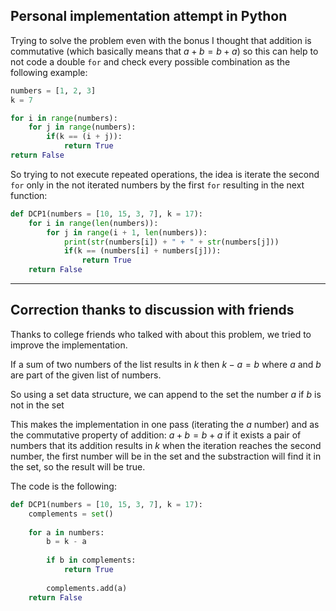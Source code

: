 ## Personal implementation attempt in Python

Trying to solve the problem even with the bonus I thought that addition is commutative (which basically means that $a + b = b + a$) so this can help to not code a double ```for``` and check every possible combination as the following example:

```python
numbers = [1, 2, 3]
k = 7

for i in range(numbers):
    for j in range(numbers):
        if(k == (i + j)):
            return True
return False

```

So trying to not execute repeated operations, the idea is iterate the second ```for``` only in the not iterated numbers by the first ```for``` resulting in the next function:

```python
def DCP1(numbers = [10, 15, 3, 7], k = 17):
    for i in range(len(numbers)):
        for j in range(i + 1, len(numbers)):
            print(str(numbers[i]) + " + " + str(numbers[j]))
            if(k == (numbers[i] + numbers[j])):
                return True
    return False
```

---

## Correction thanks to discussion with friends

Thanks to college friends who talked with about this problem, we tried to improve the implementation.

If a sum of two numbers of the list results in $k$ then $k - a = b$ where $a$ and $b$ are part of the given list of numbers.

So using a set data structure, we can append to the set the number $a$ if $b$ is not in the set

This makes the implementation in one pass (iterating the $a$ number) and as the commutative property of addition: $a + b = b + a$ if it exists a pair of numbers that its addition results in $k$ when the iteration reaches the second number, the first number will be in the set and the substraction will find it in the set, so the result will be true.

The code is the following:

```python
def DCP1(numbers = [10, 15, 3, 7], k = 17):
    complements = set()
    
    for a in numbers:
        b = k - a
        
        if b in complements:
            return True
        
        complements.add(a)
    return False
```